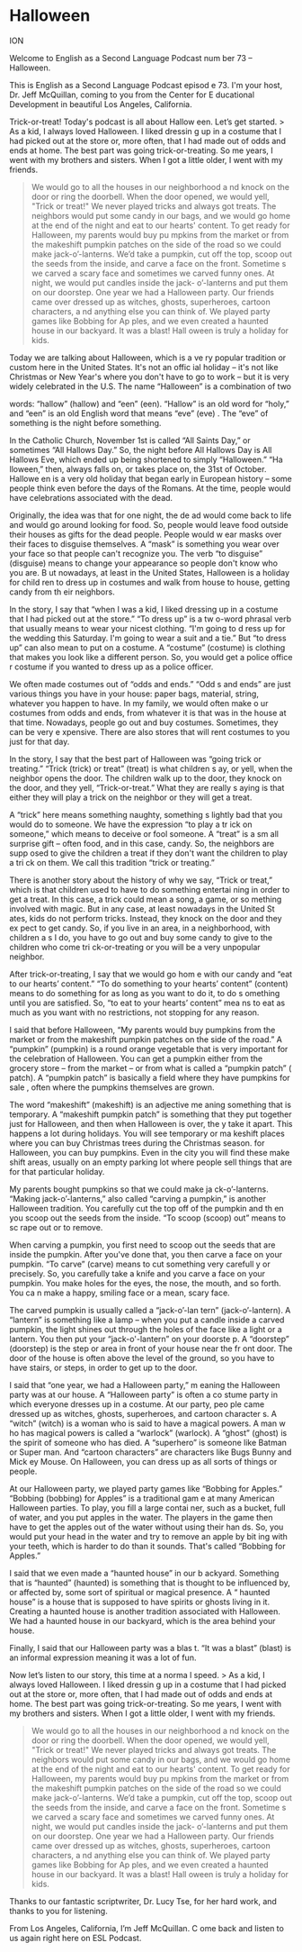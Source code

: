 # Halloween

ION

Welcome to English as a Second Language Podcast num ber 73 – Halloween.

This is English as a Second Language Podcast episod e 73. I'm your host, Dr. Jeff McQuillan, coming to you from the Center for E ducational Development in beautiful Los Angeles, California.

Trick-or-treat! Today's podcast is all about Hallow een. Let’s get started.  > As a kid, I always loved Halloween. I liked dressin g up in a costume that I had picked out at the store or, more often, that I had made out of odds and ends at home. The best part was going trick-or-treating. So me years, I went with my brothers and sisters. When I got a little older, I went with my friends.
> We would go to all the houses in our neighborhood a nd knock on the door or ring the doorbell. When the door opened, we would yell, "Trick or treat!" We never played tricks and always got treats. The neighbors would put some candy in our bags, and we would go home at the end of the night and eat to our hearts' content.
> To get ready for Halloween, my parents would buy pu mpkins from the market or from the makeshift pumpkin patches on the side of the road so we could make jack-o’-lanterns. We’d take a pumpkin, cut off the top, scoop out the seeds from the inside, and carve a face on the front. Sometime s we carved a scary face and sometimes we carved funny ones. At night, we would put candles inside the jack- o’-lanterns and put them on our doorstep.
> One year we had a Halloween party. Our friends came  over dressed up as witches, ghosts, superheroes, cartoon characters, a nd anything else you can think of. We played party games like Bobbing for Ap ples, and we even created a haunted house in our backyard. It was a blast! Hall oween is truly a holiday for kids.

Today we are talking about Halloween, which is a ve ry popular tradition or custom here in the United States. It's not an offic ial holiday – it's not like Christmas or New Year's where you don't have to go to work – but it is very widely celebrated in the U.S. The name “Halloween” is a combination of two

words: “hallow” (hallow) and “een” (een). “Hallow” is an old word for “holy,” and “een” is an old English word that means “eve” (eve) . The “eve” of something is the night before something.

In the Catholic Church, November 1st is called “All  Saints Day,” or sometimes “All Hallows Day.” So, the night before All Hallows  Day is All Hallows Eve, which ended up being shortened to simply “Halloween.” “Ha lloween,” then, always falls on, or takes place on, the 31st of October. Hallowe en is a very old holiday that began early in European history – some people think  even before the days of the Romans. At the time, people would have celebrations  associated with the dead.

Originally, the idea was that for one night, the de ad would come back to life and would go around looking for food. So, people would leave food outside their houses as gifts for the dead people. People would w ear masks over their faces to disguise themselves. A “mask” is something you wear  over your face so that people can't recognize you. The verb “to disguise” (disguise) means to change your appearance so people don't know who you are. B ut nowadays, at least in the United States, Halloween is a holiday for child ren to dress up in costumes and walk from house to house, getting candy from th eir neighbors.

In the story, I say that “when I was a kid, I liked  dressing up in a costume that I had picked out at the store.” “To dress up” is a tw o-word phrasal verb that usually means to wear your nicest clothing. “I'm going to d ress up for the wedding this Saturday. I'm going to wear a suit and a tie.” But “to dress up” can also mean to put on a costume. A “costume” (costume) is clothing  that makes you look like a different person. So, you would get a police office r costume if you wanted to dress up as a police officer.

We often made costumes out of “odds and ends.” “Odd s and ends” are just various things you have in your house: paper bags, material, string, whatever you happen to have. In my family, we would often make o ur costumes from odds and ends, from whatever it is that was in the house at that time. Nowadays, people go out and buy costumes. Sometimes, they can be very e xpensive. There are also stores that will rent costumes to you just for that  day.

In the story, I say that the best part of Halloween  was “going trick or treating.” “Trick (trick) or treat” (treat) is what children s ay, or yell, when the neighbor opens the door. The children walk up to the door, they knock on the door, and they yell, “Trick-or-treat.” What they are really s aying is that either they will play a trick on the neighbor or they will get a treat.

A “trick” here means something naughty, something s lightly bad that you would do to someone. We have the expression “to play a tr ick on someone,” which means to deceive or fool someone. A “treat” is a sm all surprise gift – often food, and in this case, candy. So, the neighbors are supp osed to give the children a treat if they don't want the children to play a tri ck on them. We call this tradition “trick or treating.”

There is another story about the history of why we say, “Trick or treat,” which is that children used to have to do something entertai ning in order to get a treat. In this case, a trick could mean a song, a game, or so mething involved with magic. But in any case, at least nowadays in the United St ates, kids do not perform tricks. Instead, they knock on the door and they ex pect to get candy. So, if you live in an area, in a neighborhood, with children a s I do, you have to go out and buy some candy to give to the children who come tri ck-or-treating or you will be a very unpopular neighbor.

After trick-or-treating, I say that we would go hom e with our candy and “eat to our hearts’ content.” “To do something to your hearts’ content” (content) means to do something for as long as you want to do it, to do s omething until you are satisfied. So, “to eat to your hearts’ content” mea ns to eat as much as you want with no restrictions, not stopping for any reason.

I said that before Halloween, “My parents would buy  pumpkins from the market or from the makeshift pumpkin patches on the side of the road.” A “pumpkin” (pumpkin) is a round orange vegetable that is very important for the celebration of Halloween. You can get a pumpkin either from the  grocery store – from the market – or from what is called a “pumpkin patch” ( patch). A “pumpkin patch” is basically a field where they have pumpkins for sale , often where the pumpkins themselves are grown.

The word “makeshift” (makeshift) is an adjective me aning something that is temporary. A “makeshift pumpkin patch” is something  that they put together just for Halloween, and then when Halloween is over, the y take it apart. This happens a lot during holidays. You will see temporary or ma keshift places where you can buy Christmas trees during the Christmas season. for Halloween, you can buy pumpkins. Even in the city you will find these make shift areas, usually on an empty parking lot where people sell things that are  for that particular holiday.

My parents bought pumpkins so that we could make ja ck-o’-lanterns. “Making jack-o’-lanterns,” also called “carving a pumpkin,”  is another Halloween tradition. You carefully cut the top off of the pumpkin and th en you scoop out the seeds from the inside. “To scoop (scoop) out” means to sc rape out or to remove.

 When carving a pumpkin, you first need to scoop out  the seeds that are inside the pumpkin. After you've done that, you then carve  a face on your pumpkin. “To carve” (carve) means to cut something very carefull y or precisely. So, you carefully take a knife and you carve a face on your  pumpkin. You make holes for the eyes, the nose, the mouth, and so forth. You ca n make a happy, smiling face or a mean, scary face.

The carved pumpkin is usually called a “jack-o’-lan tern” (jack-o’-lantern). A “lantern” is something like a lamp – when you put a  candle inside a carved pumpkin, the light shines out through the holes of the face like a light or a lantern. You then put your “jack-o'-lantern” on your doorste p. A “doorstep” (doorstep) is the step or area in front of your house near the fr ont door. The door of the house is often above the level of the ground, so you have  to have stairs, or steps, in order to get up to the door.

I said that “one year, we had a Halloween party,” m eaning the Halloween party was at our house. A “Halloween party” is often a co stume party in which everyone dresses up in a costume. At our party, peo ple came dressed up as witches, ghosts, superheroes, and cartoon character s. A “witch” (witch) is a woman who is said to have a magical powers. A man w ho has magical powers is called a “warlock” (warlock). A “ghost” (ghost) is the spirit of someone who has died. A “superhero” is someone like Batman or Super man. And “cartoon characters” are characters like Bugs Bunny and Mick ey Mouse. On Halloween, you can dress up as all sorts of things or people.

At our Halloween party, we played party games like “Bobbing for Apples.” “Bobbing (bobbing) for Apples” is a traditional gam e at many American Halloween parties. To play, you fill a large contai ner, such as a bucket, full of water, and you put apples in the water. The players  in the game then have to get the apples out of the water without using their han ds. So, you would put your head in the water and try to remove an apple by bit ing with your teeth, which is harder to do than it sounds. That's called “Bobbing  for Apples.”

I said that we even made a “haunted house” in our b ackyard. Something that is “haunted” (haunted) is something that is thought to  be influenced by, or affected by, some sort of spiritual or magical presence. A “ haunted house” is a house that is supposed to have spirits or ghosts living in it.  Creating a haunted house is another tradition associated with Halloween. We had  a haunted house in our backyard, which is the area behind your house.

Finally, I said that our Halloween party was a blas t. “It was a blast” (blast) is an informal expression meaning it was a lot of fun.

Now let’s listen to our story, this time at a norma l speed. > As a kid, I always loved Halloween. I liked dressin g up in a costume that I had picked out at the store or, more often, that I had made out of odds and ends at home. The best part was going trick-or-treating. So me years, I went with my brothers and sisters. When I got a little older, I went with my friends.
> We would go to all the houses in our neighborhood a nd knock on the door or ring the doorbell. When the door opened, we would yell, "Trick or treat!" We never played tricks and always got treats. The neighbors would put some candy in our bags, and we would go home at the end of the night and eat to our hearts' content.
> To get ready for Halloween, my parents would buy pu mpkins from the market or from the makeshift pumpkin patches on the side of the road so we could make jack-o’-lanterns. We’d take a pumpkin, cut off the top, scoop out the seeds from the inside, and carve a face on the front. Sometime s we carved a scary face and sometimes we carved funny ones. At night, we would put candles inside the jack- o’-lanterns and put them on our doorstep.
> One year we had a Halloween party. Our friends came  over dressed up as witches, ghosts, superheroes, cartoon characters, a nd anything else you can think of. We played party games like Bobbing for Ap ples, and we even created a haunted house in our backyard. It was a blast! Hall oween is truly a holiday for kids.

Thanks to our fantastic scriptwriter, Dr. Lucy Tse,  for her hard work, and thanks to you for listening.

From Los Angeles, California, I’m Jeff McQuillan. C ome back and listen to us again right here on ESL Podcast.

